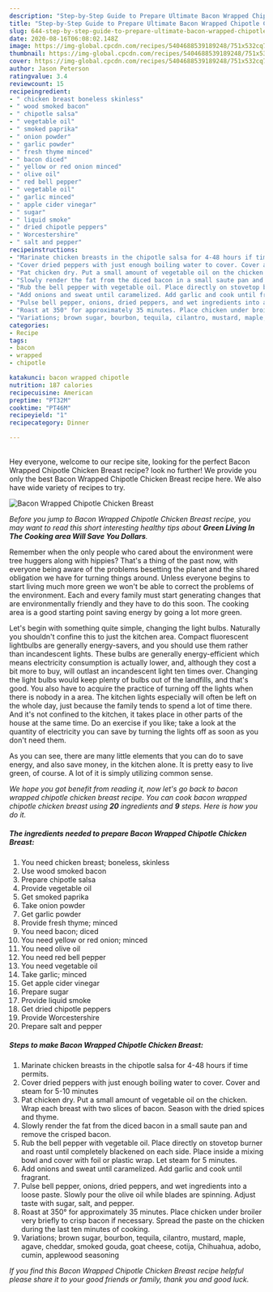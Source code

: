 ```yaml
---
description: "Step-by-Step Guide to Prepare Ultimate Bacon Wrapped Chipotle Chicken Breast"
title: "Step-by-Step Guide to Prepare Ultimate Bacon Wrapped Chipotle Chicken Breast"
slug: 644-step-by-step-guide-to-prepare-ultimate-bacon-wrapped-chipotle-chicken-breast
date: 2020-08-16T06:08:02.148Z
image: https://img-global.cpcdn.com/recipes/5404688539189248/751x532cq70/bacon-wrapped-chipotle-chicken-breast-recipe-main-photo.jpg
thumbnail: https://img-global.cpcdn.com/recipes/5404688539189248/751x532cq70/bacon-wrapped-chipotle-chicken-breast-recipe-main-photo.jpg
cover: https://img-global.cpcdn.com/recipes/5404688539189248/751x532cq70/bacon-wrapped-chipotle-chicken-breast-recipe-main-photo.jpg
author: Jason Peterson
ratingvalue: 3.4
reviewcount: 15
recipeingredient:
- " chicken breast boneless skinless"
- " wood smoked bacon"
- " chipotle salsa"
- " vegetable oil"
- " smoked paprika"
- " onion powder"
- " garlic powder"
- " fresh thyme minced"
- " bacon diced"
- " yellow or red onion minced"
- " olive oil"
- " red bell pepper"
- " vegetable oil"
- " garlic minced"
- " apple cider vinegar"
- " sugar"
- " liquid smoke"
- " dried chipotle peppers"
- " Worcestershire"
- " salt and pepper"
recipeinstructions:
- "Marinate chicken breasts in the chipotle salsa for 4-48 hours if time permits."
- "Cover dried peppers with just enough boiling water to cover. Cover and steam for 5-10 minutes"
- "Pat chicken dry. Put a small amount of vegetable oil on the chicken. Wrap each breast with two slices of bacon. Season with the dried spices and thyme."
- "Slowly render the fat from the diced bacon in a small saute pan and remove the crisped bacon."
- "Rub the bell pepper with vegetable oil. Place directly on stovetop burner and roast until completely blackened on each side. Place inside a mixing bowl and cover with foil or plastic wrap. Let steam for 5 minutes."
- "Add onions and sweat until caramelized. Add garlic and cook until fragrant."
- "Pulse bell pepper, onions, dried peppers, and wet ingredients into a loose paste. Slowly pour the olive oil while blades are spinning. Adjust taste with sugar, salt, and pepper."
- "Roast at 350° for approximately 35 minutes. Place chicken under broiler very briefly to crisp bacon if necessary. Spread the paste on the chicken during the last ten minutes of cooking."
- "Variations; brown sugar, bourbon, tequila, cilantro, mustard, maple, agave, cheddar, smoked gouda,  goat cheese, cotija, Chihuahua, adobo, cumin, applewood seasoning"
categories:
- Recipe
tags:
- bacon
- wrapped
- chipotle

katakunci: bacon wrapped chipotle 
nutrition: 187 calories
recipecuisine: American
preptime: "PT32M"
cooktime: "PT46M"
recipeyield: "1"
recipecategory: Dinner

---
```

<br>
Hey everyone, welcome to our recipe site, looking for the perfect Bacon Wrapped Chipotle Chicken Breast recipe? look no further! We provide you only the best Bacon Wrapped Chipotle Chicken Breast recipe here. We also have wide variety of recipes to try.
<br>


![Bacon Wrapped Chipotle Chicken Breast](https://img-global.cpcdn.com/recipes/5404688539189248/751x532cq70/bacon-wrapped-chipotle-chicken-breast-recipe-main-photo.jpg)

<i>Before you jump to Bacon Wrapped Chipotle Chicken Breast recipe, you may want to read this short interesting healthy tips about 
<strong>Green Living In The Cooking area Will Save You Dollars</strong>.</i>
</br>

Remember when the only people who cared about the environment were tree huggers along with hippies? That's a thing of the past now, with everyone being aware of the problems besetting the planet and the shared obligation we have for turning things around. Unless everyone begins to start living much more green we won't be able to correct the problems of the environment. Each and every family must start generating changes that are environmentally friendly and they have to do this soon. The cooking area is a good starting point saving energy by going a lot more green.

Let's begin with something quite simple, changing the light bulbs. Naturally you shouldn't confine this to just the kitchen area. Compact fluorescent lightbulbs are generally energy-savers, and you should use them rather than incandescent lights. These bulbs are generally energy-efficient which means electricity consumption is actually lower, and, although they cost a bit more to buy, will outlast an incandescent light ten times over. Changing the light bulbs would keep plenty of bulbs out of the landfills, and that's good. You also have to acquire the practice of turning off the lights when there is nobody in a area. The kitchen lights especially will often be left on the whole day, just because the family tends to spend a lot of time there. And it's not confined to the kitchen, it takes place in other parts of the house at the same time. Do an exercise if you like; take a look at the quantity of electricity you can save by turning the lights off as soon as you don't need them.

As you can see, there are many little elements that you can do to save energy, and also save money, in the kitchen alone. It is pretty easy to live green, of course. A lot of it is simply utilizing common sense.


<i>We hope you got benefit from reading it, now let's go back to bacon wrapped chipotle chicken breast recipe. You can cook bacon wrapped chipotle chicken breast using <strong>20</strong> ingredients and <strong>9</strong> steps. Here is how you do it.
</i>

##### The ingredients needed to prepare Bacon Wrapped Chipotle Chicken Breast:

1. You need  chicken breast; boneless, skinless
1. Use  wood smoked bacon
1. Prepare  chipotle salsa
1. Provide  vegetable oil
1. Get  smoked paprika
1. Take  onion powder
1. Get  garlic powder
1. Provide  fresh thyme; minced
1. You need  bacon; diced
1. You need  yellow or red onion; minced
1. You need  olive oil
1. You need  red bell pepper
1. You need  vegetable oil
1. Take  garlic; minced
1. Get  apple cider vinegar
1. Prepare  sugar
1. Provide  liquid smoke
1. Get  dried chipotle peppers
1. Provide  Worcestershire
1. Prepare  salt and pepper


##### Steps to make Bacon Wrapped Chipotle Chicken Breast:

1. Marinate chicken breasts in the chipotle salsa for 4-48 hours if time permits.
1. Cover dried peppers with just enough boiling water to cover. Cover and steam for 5-10 minutes
1. Pat chicken dry. Put a small amount of vegetable oil on the chicken. Wrap each breast with two slices of bacon. Season with the dried spices and thyme.
1. Slowly render the fat from the diced bacon in a small saute pan and remove the crisped bacon.
1. Rub the bell pepper with vegetable oil. Place directly on stovetop burner and roast until completely blackened on each side. Place inside a mixing bowl and cover with foil or plastic wrap. Let steam for 5 minutes.
1. Add onions and sweat until caramelized. Add garlic and cook until fragrant.
1. Pulse bell pepper, onions, dried peppers, and wet ingredients into a loose paste. Slowly pour the olive oil while blades are spinning. Adjust taste with sugar, salt, and pepper.
1. Roast at 350° for approximately 35 minutes. Place chicken under broiler very briefly to crisp bacon if necessary. Spread the paste on the chicken during the last ten minutes of cooking.
1. Variations; brown sugar, bourbon, tequila, cilantro, mustard, maple, agave, cheddar, smoked gouda,  goat cheese, cotija, Chihuahua, adobo, cumin, applewood seasoning


<i>If you find this Bacon Wrapped Chipotle Chicken Breast recipe helpful please share it to your good friends or family, thank you and good luck.</i>
